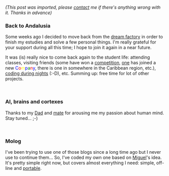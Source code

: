 *(This post was imported, please [contact](/#/contact) me if there's anything wrong with it. Thanks in advance)*

<div class="entry-body">
<h3>Back to Andalusia</h3>
<p>
	Some weeks ago I decided to move back from the <a href="http://www.microsoft.com/spain/">dream factory</a> in order to finish my estudies and solve a few personal things. I'm really grateful for your support during all this time; I hope to join it again in a near future.
</p>
<p>	
	It was (is) really nice to come back again to the student life: attending classes, visiting friends (some have won a <a href="http://www.microsoft.com/spanish/msdn/estudiantes/eventos/imaginecup2006.asp">competition</a>, <a href="http://www.phobeo.com/">one</a> has joined a new <font color="Blue">C</font><font color="Red">o</font><font color="Yellow">m</font><font color="Blue">p</font><font color="Green">a</font><font color="Red">n</font><font color="Blue">y</font>, there is one in somewhere in the Caribbean region, etc.), <a href="/Projects.aspx">coding during nights</a> (:-D), etc. Summing up: free time for lot of other projects.
</p>
<br />
<h3>AI, brains and cortexes</h3>
<p>
	Thanks to my <a href="http://www.joseantoniocobena.com/">Dad</a> and <a href="http://blogs.msdn.com/sacha">mate</a> for arousing me my passion about human mind. Stay tuned... ;-)
</p>
<br />
<h3>Molog</h3>
<p>	
	I've been trying to use one of those blogs since a long time ago but I never use to continue them... So, I've coded my own one based on <a href="http://www.tirania.org/">Miguel</a>'s idea. It's pretty simple right now, but covers almost everything I need: simple, off-line and <a href="http://msdn.microsoft.com/netframework/">port</a><a href="http://www.mono-project.com/Main_Page">able</a>.
</p>
</div>
